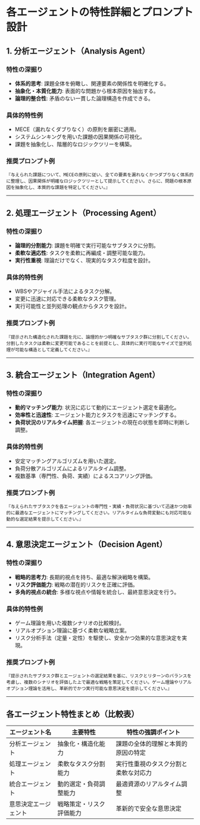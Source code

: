 # 各エージェントの特性詳細とプロンプト設計

## 1. 分析エージェント（Analysis Agent）

### 特性の深掘り

- **体系的思考**: 課題全体を俯瞰し、関連要素の関係性を明確化する。
- **抽象化・本質化能力**: 表面的な問題から根本原因を抽出する。
- **論理的整合性**: 矛盾のない一貫した論理構造を作成できる。

### 具体的特性例

- MECE（漏れなくダブりなく）の原則を厳密に適用。
- システムシンキングを用いた課題の因果関係の可視化。
- 課題を抽象化し、階層的なロジックツリーを構築。

### 推奨プロンプト例

```
『与えられた課題について、MECEの原則に従い、全ての要素を漏れなくかつダブりなく体系的に整理し、因果関係が明確なロジックツリーとして提示してください。さらに、問題の根本原因を抽象化し、本質的な課題を特定してください。』
```

---

## 2. 処理エージェント（Processing Agent）

### 特性の深掘り

- **論理的分割能力**: 課題を明確で実行可能なサブタスクに分割。
- **柔軟な適応性**: タスクを柔軟に再編成・調整可能な能力。
- **実行性重視**: 理論だけでなく、現実的なタスク粒度を設計。

### 具体的特性例

- WBSやアジャイル手法によるタスク分解。
- 変更に迅速に対応できる柔軟なタスク管理。
- 実行可能性と並列処理の観点からタスクを設計。

### 推奨プロンプト例

```
『提示された構造化された課題を元に、論理的かつ明確なサブタスク群に分割してください。分割したタスクは柔軟に変更可能であることを前提とし、具体的に実行可能なサイズで並列処理が可能な構造として定義してください。』
```

---

## 3. 統合エージェント（Integration Agent）

### 特性の深掘り

- **動的マッチング能力**: 状況に応じて動的にエージェント選定を最適化。
- **効率性と迅速性**: エージェント能力とタスクを迅速にマッチングする。
- **負荷状況のリアルタイム把握**: 各エージェントの現在の状態を即時に判断し調整。

### 具体的特性例

- 安定マッチングアルゴリズムを用いた選定。
- 負荷分散アルゴリズムによるリアルタイム調整。
- 複数基準（専門性、負荷、実績）によるスコアリング評価。

### 推奨プロンプト例

```
『与えられたサブタスクを各エージェントの専門性・実績・負荷状況に基づいて迅速かつ効率的に最適なエージェントにマッチングしてください。リアルタイムな負荷変動にも対応可能な動的な選定結果を提示してください。』
```

---

## 4. 意思決定エージェント（Decision Agent）

### 特性の深掘り

- **戦略的思考力**: 長期的視点を持ち、最適な解決戦略を構築。
- **リスク評価能力**: 戦略の潜在的リスクを正確に評価。
- **多角的視点の統合**: 多様な視点や情報を統合し、最終意思決定を行う。

### 具体的特性例

- ゲーム理論を用いた複数シナリオの比較検討。
- リアルオプション理論に基づく柔軟な戦略立案。
- リスク分析手法（定量・定性）を駆使し、安全かつ効果的な意思決定を実現。

### 推奨プロンプト例

```
『提示されたサブタスク群とエージェントの選定結果を基に、リスクとリターンのバランスを考慮し、複数のシナリオを評価した上で最適な戦略を策定してください。ゲーム理論やリアルオプション理論を活用し、革新的でかつ実行可能な意思決定を提示してください。』
```

---

## 各エージェント特性まとめ（比較表）

| エージェント名    | 主要特性         | 特性の強調ポイント          |
| ---------- | ------------ | ------------------ |
| 分析エージェント   | 抽象化・構造化能力    | 課題の全体的理解と本質的原因の特定  |
| 処理エージェント   | 柔軟なタスク分割能力   | 実行性重視のタスク分割と柔軟な対応力 |
| 統合エージェント   | 動的選定・負荷調整能力  | 最適資源のリアルタイム調整      |
| 意思決定エージェント | 戦略策定・リスク評価能力 | 革新的で安全な意思決定        |

